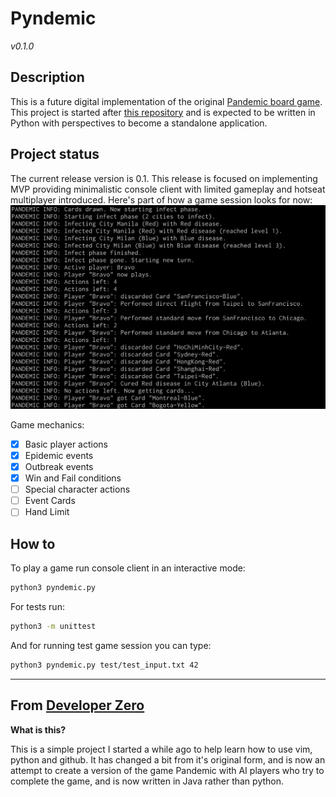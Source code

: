 # Pyndemic
_v0.1.0_

## Description
This is a future digital implementation of the original [Pandemic board game][official].
This project is started after [this repository][ref] and is expected to be written in Python with perspectives to become a standalone application.

## Project status
The current release version is 0.1. This release is focused on implementing MVP providing minimalistic console client with limited gameplay and hotseat multiplayer introduced.
Here's part of how a game session looks for now:
![gameplay screenshot](/assets/readme/game_screenshot_1.png)

Game mechanics:
 - [x] Basic player actions
 - [x] Epidemic events
 - [x] Outbreak events
 - [x] Win and Fail conditions
 - [ ] Special character actions
 - [ ] Event Cards
 - [ ] Hand Limit

## How to
To play a game run console client in an interactive mode:
```bash
python3 pyndemic.py
```

For tests run:
```bash
python3 -m unittest
```

And for running test game session you can type:
```bash
python3 pyndemic.py test/test_input.txt 42
```

---
## From [Developer Zero][ref-user]
**What is this?**

This is a simple project I started a while ago to help learn how to use vim, python and github. It has changed a bit from it's original form, and is now an attempt to create a version of the game Pandemic with AI players who try to complete the game, and is now written in Java rather than python.


[official]: https://www.zmangames.com/en/games/pandemic/ "Official page"
[ref]: https://github.com/Joesalmon1985/PandemicBoardGame "Base repository"
[ref-user]: https://github.com/Joesalmon1985 "Joe Salmon"
